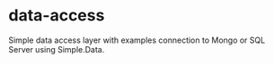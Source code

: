 # data-access

Simple data access layer with examples connection to Mongo or SQL Server using Simple.Data.
